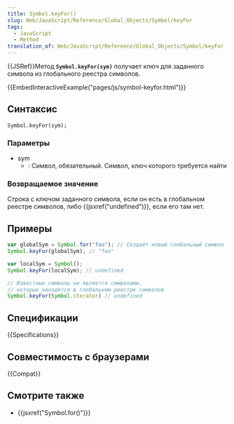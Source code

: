 ```yaml
---
title: Symbol.keyFor()
slug: Web/JavaScript/Reference/Global_Objects/Symbol/keyFor
tags:
  - JavaScript
  - Method
translation_of: Web/JavaScript/Reference/Global_Objects/Symbol/keyFor
---
```

{{JSRef}}Метод **`Symbol.keyFor(sym)`** получает ключ для заданного символа из глобального реестра символов.

{{EmbedInteractiveExample("pages/js/symbol-keyfor.html")}}

## Синтаксис

```
Symbol.keyFor(sym);
```

### Параметры

- sym
  - : Символ, обязательный. Символ, ключ которого требуется найти

### Возвращаемое значение

Строка с ключом заданного символа, если он есть в глобальном реестре символов, либо {{jsxref("undefined")}}, если его там нет.

## Примеры

```js
var globalSym = Symbol.for("foo"); // Создаёт новый глобальный символ
Symbol.keyFor(globalSym); // "foo"

var localSym = Symbol();
Symbol.keyFor(localSym); // undefined

// Известные символы не является символами,
// которые находятся в глобальном реестре символов
Symbol.keyFor(Symbol.iterator) // undefined
```

## Спецификации

{{Specifications}}

## Совместимость с браузерами

{{Compat}}

## Смотрите также

- {{jsxref("Symbol.for()")}}
